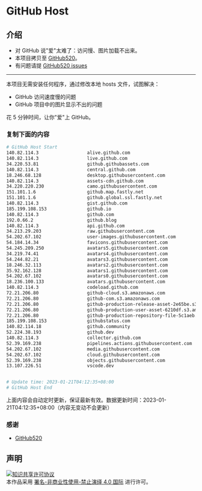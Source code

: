 # GitHub Host
## 介绍
- 对 GitHub 说"爱"太难了：访问慢、图片加载不出来。
- 本项目拷贝至 [GitHub520](https://github.com/521xueweihan/GitHub520)。
- 有问题请提 [GitHub520 issues](https://github.com/521xueweihan/GitHub520/issues/new)

---

本项目无需安装任何程序，通过修改本地 hosts 文件，试图解决：
- GitHub 访问速度慢的问题
- GitHub 项目中的图片显示不出的问题

花 5 分钟时间，让你"爱"上 GitHub。

### 复制下面的内容
```bash
# GitHub Host Start
140.82.114.3                  alive.github.com
140.82.114.3                  live.github.com
34.220.53.81                  github.githubassets.com
140.82.114.3                  central.github.com
18.246.68.128                 desktop.githubusercontent.com
140.82.114.3                  assets-cdn.github.com
34.220.220.230                camo.githubusercontent.com
151.101.1.6                   github.map.fastly.net
151.101.1.6                   github.global.ssl.fastly.net
140.82.114.3                  gist.github.com
185.199.108.153               github.io
140.82.114.3                  github.com
192.0.66.2                    github.blog
140.82.114.3                  api.github.com
34.213.29.203                 raw.githubusercontent.com
54.202.67.102                 user-images.githubusercontent.com
54.184.14.34                  favicons.githubusercontent.com
54.245.209.250                avatars5.githubusercontent.com
34.219.74.41                  avatars4.githubusercontent.com
54.244.82.21                  avatars3.githubusercontent.com
18.246.32.113                 avatars2.githubusercontent.com
35.92.162.128                 avatars1.githubusercontent.com
54.202.67.102                 avatars0.githubusercontent.com
18.236.100.133                avatars.githubusercontent.com
140.82.114.3                  codeload.github.com
72.21.206.80                  github-cloud.s3.amazonaws.com
72.21.206.80                  github-com.s3.amazonaws.com
72.21.206.80                  github-production-release-asset-2e65be.s3.amazonaws.com
72.21.206.80                  github-production-user-asset-6210df.s3.amazonaws.com
72.21.206.80                  github-production-repository-file-5c1aeb.s3.amazonaws.com
185.199.108.153               githubstatus.com
140.82.114.18                 github.community
52.224.38.193                 github.dev
140.82.114.3                  collector.github.com
52.39.169.238                 pipelines.actions.githubusercontent.com
54.202.67.102                 media.githubusercontent.com
54.202.67.102                 cloud.githubusercontent.com
52.39.169.238                 objects.githubusercontent.com
13.107.226.51                 vscode.dev


# Update time: 2023-01-21T04:12:35+08:00
# GitHub Host End

```
上面内容会自动定时更新，保证最新有效。数据更新时间：2023-01-21T04:12:35+08:00（内容无变动不会更新）

### 感谢

- [GitHub520](https://github.com/521xueweihan/GitHub520)

## 声明
<a rel="license" href="https://creativecommons.org/licenses/by-nc-nd/4.0/deed.zh"><img alt="知识共享许可协议" style="border-width: 0" src="https://licensebuttons.net/l/by-nc-nd/4.0/88x31.png"></a><br>本作品采用 <a rel="license" href="https://creativecommons.org/licenses/by-nc-nd/4.0/deed.zh">署名-非商业性使用-禁止演绎 4.0 国际</a> 进行许可。